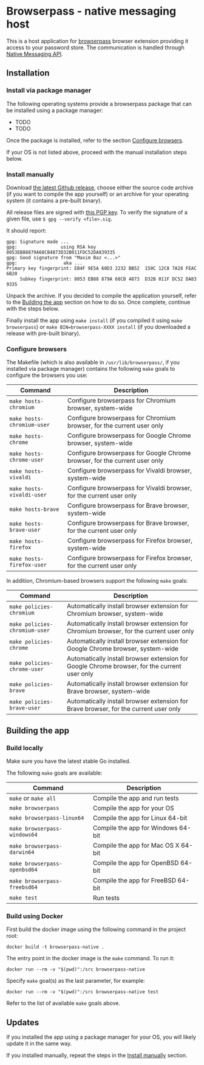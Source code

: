 # Browserpass - native messaging host

This is a host application for [browserpass](https://github.com/browserpass/browserpass-extension) browser extension providing it access to your password store. The communication is handled through [Native Messaging API](https://developer.chrome.com/extensions/nativeMessaging).

## Installation

### Install via package manager

The following operating systems provide a browserpass package that can be installed using a package manager:

-   TODO
-   TODO

Once the package is installed, refer to the section [Configure browsers](#configure-browsers).

If your OS is not listed above, proceed with the manual installation steps below.

### Install manually

Download [the latest Github release](https://github.com/browserpass/browserpass-native/releases), choose either the source code archive (if you want to compile the app yourself) or an archive for your operating system (it contains a pre-built binary).

All release files are signed with [this PGP key](https://keybase.io/maximbaz). To verify the signature of a given file, use `$ gpg --verify <file>.sig`.

It should report:

```
gpg: Signature made ...
gpg:                using RSA key 8053EB88879A68CB4873D32B011FDC52DA839335
gpg: Good signature from "Maxim Baz <...>"
gpg:                 aka ...
Primary key fingerprint: EB4F 9E5A 60D3 2232 BB52  150C 12C8 7A28 FEAC 6B20
     Subkey fingerprint: 8053 EB88 879A 68CB 4873  D32B 011F DC52 DA83 9335
```

Unpack the archive. If you decided to compile the application yourself, refer to the [Building the app](#building-the-app) section on how to do so. Once complete, continue with the steps below.

Finally install the app using `make install` (if you compiled it using `make browserpass`) or `make BIN=browserpass-XXXX install` (if you downloaded a release with pre-built binary).

### Configure browsers

The Makefile (which is also available in `/usr/lib/browserpass/`, if you installed via package manager) contains the following `make` goals to configure the browsers you use:

| Command                    | Description                                                                |
| -------------------------- | -------------------------------------------------------------------------- |
| `make hosts-chromium`      | Configure browserpass for Chromium browser, system-wide                    |
| `make hosts-chromium-user` | Configure browserpass for Chromium browser, for the current user only      |
| `make hosts-chrome`        | Configure browserpass for Google Chrome browser, system-wide               |
| `make hosts-chrome-user`   | Configure browserpass for Google Chrome browser, for the current user only |
| `make hosts-vivaldi`       | Configure browserpass for Vivaldi browser, system-wide                     |
| `make hosts-vivaldi-user`  | Configure browserpass for Vivaldi browser, for the current user only       |
| `make hosts-brave`         | Configure browserpass for Brave browser, system-wide                       |
| `make hosts-brave-user`    | Configure browserpass for Brave browser, for the current user only         |
| `make hosts-firefox`       | Configure browserpass for Firefox browser, system-wide                     |
| `make hosts-firefox-user`  | Configure browserpass for Firefox browser, for the current user only       |

In addition, Chromium-based browsers support the following `make` goals:

| Command                       | Description                                                                                  |
| ----------------------------- | -------------------------------------------------------------------------------------------- |
| `make policies-chromium`      | Automatically install browser extension for Chromium browser, system-wide                    |
| `make policies-chromium-user` | Automatically install browser extension for Chromium browser, for the current user only      |
| `make policies-chrome`        | Automatically install browser extension for Google Chrome browser, system-wide               |
| `make policies-chrome-user`   | Automatically install browser extension for Google Chrome browser, for the current user only |
| `make policies-brave`         | Automatically install browser extension for Brave browser, system-wide                       |
| `make policies-brave-user`    | Automatically install browser extension for Brave browser, for the current user only         |

## Building the app

### Build locally

Make sure you have the latest stable Go installed.

The following `make` goals are available:

| Command                      | Description                         |
| ---------------------------- | ----------------------------------- |
| `make` or `make all`         | Compile the app and run tests       |
| `make browserpass`           | Compile the app for your OS         |
| `make browserpass-linux64`   | Compile the app for Linux 64-bit    |
| `make browserpass-windows64` | Compile the app for Windows 64-bit  |
| `make browserpass-darwin64`  | Compile the app for Mac OS X 64-bit |
| `make browserpass-openbsd64` | Compile the app for OpenBSD 64-bit  |
| `make browserpass-freebsd64` | Compile the app for FreeBSD 64-bit  |
| `make test`                  | Run tests                           |

### Build using Docker

First build the docker image using the following command in the project root:

```shell
docker build -t browserpass-native .
```

The entry point in the docker image is the `make` command. To run it:

```shell
docker run --rm -v "$(pwd)":/src browserpass-native
```

Specify `make` goal(s) as the last parameter, for example:

```shell
docker run --rm -v "$(pwd)":/src browserpass-native test
```

Refer to the list of available `make` goals above.

## Updates

If you installed the app using a package manager for your OS, you will likely update it in the same way.

If you installed manually, repeat the steps in the [Install manually](#install-manually) section.

